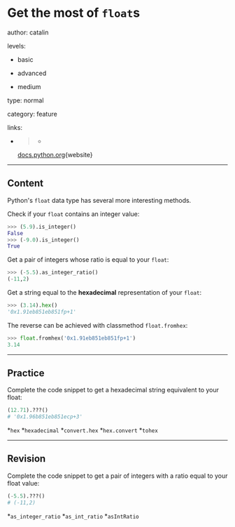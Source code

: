# Get the most of `float`s
author: catalin

levels:

  - basic

  - advanced

  - medium

type: normal

category: feature

links:

  - >-
    [docs.python.org](https://docs.python.org/3.5/library/stdtypes.html#additional-methods-on-float){website}

---
## Content

Python's `float` data type has several more interesting methods.

Check if your `float` contains an integer value:
```python
>>> (5.9).is_integer()
False
>>> (-9.0).is_integer()
True
```

Get a pair of integers whose ratio is equal to your `float`:
```python
>>> (-5.5).as_integer_ratio()
(-11,2)
```

Get a string equal to the **hexadecimal** representation of your `float`:
```python
>>> (3.14).hex()
'0x1.91eb851eb851fp+1'
```

The reverse can be achieved with classmethod `float.fromhex`:
```python
>>> float.fromhex('0x1.91eb851eb851fp+1')
3.14
```

---
## Practice

Complete the code snippet to get a hexadecimal string equivalent to your float:

```python
(12.71).???()
# '0x1.96b851eb851ecp+3'
```
*`hex` 
*`hexadecimal` 
*`convert.hex` 
*`hex.convert` 
*`tohex`

---
## Revision

Complete the code snippet to get a pair of integers with a ratio equal to your float value:

```python
(-5.5).???() 
# (-11,2) 
```

*`as_integer_ratio` 
*`as_int_ratio` 
*`asIntRatio`